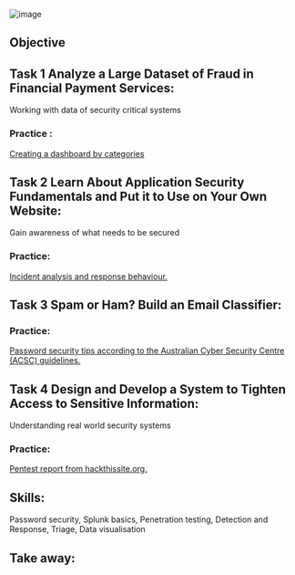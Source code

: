 ![image](https://github.com/user-attachments/assets/391cf94e-da95-4a13-97af-f6846364afc3)






## Objective


## Task 1 Analyze a Large Dataset of Fraud in Financial Payment Services:
Working with data of security critical systems


### Practice :



<a href="https://github.com/Matteobarcelona/Commonwealth-Bank/blob/main/Fraud%20Detection%20Dashboard.pdf" target="_blank">Creating a dashboard by categories</a>



## Task 2 Learn About Application Security Fundamentals and Put it to Use on Your Own Website:
Gain awareness of what needs to be secured

### Practice:



<a href="https://github.com/Matteobarcelona/Commonwealth-Bank/blob/main/incident%20analysis%20and%20response.pdf" target="_blank">Incident analysis and response behaviour.</a>

## Task 3 Spam or Ham? Build an Email Classifier:



### Practice: 


<a href="https://github.com/Matteobarcelona/Commonwealth-Bank/blob/main/Password%20Security%20Infographic.pdf" target="_blank">Password security tips according to the Australian Cyber Security Centre (ACSC) guidelines.</a>

## Task 4 Design and Develop a System to Tighten Access to Sensitive Information:
Understanding real world security systems

### Practice: 



<a href="https://github.com/Matteobarcelona/Commonwealth-Bank/blob/main/Penetration%20Testing%20Report.pdf" target="_blank">Pentest report from hackthissite.org.</a>


## Skills:
Password security, Splunk basics, Penetration testing, Detection and Response, Triage, Data visualisation 
 

## Take away:

